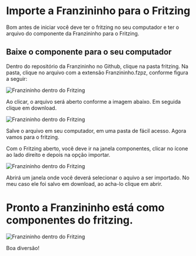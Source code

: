 # Importe a Franzininho para o Fritzing

Bom antes de iniciar você deve ter o fritzing no seu computador e ter o arquivo do componente da Franzininho para o Fritzing. 

## Baixe o componente para o seu computador

Dentro do repositório da Franzininho no Github, clique na pasta fritzing. Na pasta, clique  no  arquivo com a extensão Franzininho.fzpz, conforme figura a seguir:

![Franzininho dentro do Fritzing](https://github.com/Franzininho/fritzing/blob/master/fritzing/images_tutorial/image2.png)



Ao clicar, o arquivo será aberto conforme a imagem abaixo. Em seguida  clique em download.

![Franzininho dentro do Fritzing](https://github.com/Franzininho/fritzing/blob/master/fritzing/images_tutorial/image3.png)


Salve o arquivo em seu computador, em uma pasta de fácil acesso. Agora vamos para o fritzing.

Com o Fritzing aberto, você deve ir na janela componentes, clicar no ícone ao lado direito e depois na opção importar.

![Franzininho dentro do Fritzing](https://github.com/Franzininho/fritzing/blob/master/fritzing/images_tutorial/image4.png)


Abrirá um janela onde você deverá selecionar o aquivo a ser importado. No meu caso ele foi salvo em download, ao acha-lo clique em abrir. 

# Pronto a Franzininho está como componentes do fritzing.

![Franzininho dentro do Fritzing](https://github.com/Franzininho/fritzing/blob/master/fritzing/images_tutorial/image1.png)


Boa diversão!
